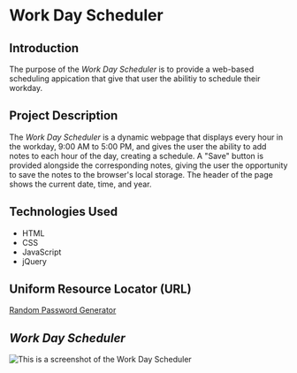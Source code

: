 #  **Work Day Scheduler**

## **Introduction**

The purpose of the *Work Day Scheduler* is to provide a web-based scheduling appication that give that user the abilitiy to schedule their workday.

## **Project Description**

The *Work Day Scheduler* is a dynamic webpage that displays every hour in the workday, 9:00 AM to 5:00 PM, and gives the user the ability to add notes to each hour of the day, creating a schedule.  A "Save" button is provided alongside the corresponding notes, giving the user the opportunity to save the notes to the browser's local storage.  The header of the page shows the current date, time, and year.

## **Technologies Used**

  * HTML
  * CSS
  * JavaScript
  * jQuery

## **Uniform Resource Locator (URL)**

[Random Password Generator](https://fbdthree.github.io/week-5-challenge/)

## ***Work Day Scheduler***

![This is a screenshot of the Work Day Scheduler](week-5-challenge/work-day-scheduler.png)